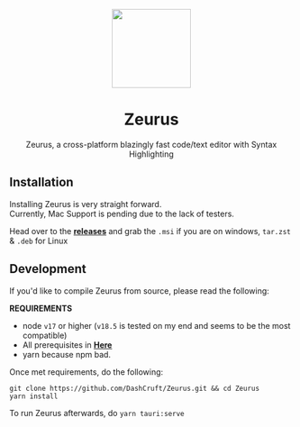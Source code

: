<p align="center">
<a href="#" target="_blank"><img src="https://user-images.githubusercontent.com/59381835/181935700-202806b5-d796-434d-b4fd-51f005e2dd5f.png" width="140px" height="auto"/></a>
</p>

<h1 align="center">
  Zeurus
</h1>

<p align="center">
Zeurus, a cross-platform blazingly fast code/text editor with Syntax Highlighting
</p>

## Installation

Installing Zeurus is very straight forward.<br>
Currently, Mac Support is pending due to the lack of testers.

Head over to the **[releases](https://github.com/DashCruft/Zeurus/releases)** and grab the `.msi` if you are on windows, `tar.zst` & `.deb` for Linux

## Development

If you'd like to compile Zeurus from source, please read the following: <br>

**REQUIREMENTS**<br> 
- node `v17` or higher (`v18.5` is tested on my end and seems to be the most compatible)<br>
- All prerequisites in **[Here](https://tauri.app/v1/guides/getting-started/prerequisites/)**
- yarn because npm bad.

Once met requirements, do the following:
```
git clone https://github.com/DashCruft/Zeurus.git && cd Zeurus
yarn install
```
To run Zeurus afterwards, do `yarn tauri:serve` 

